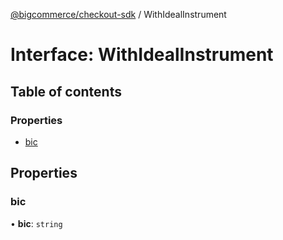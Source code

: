 [@bigcommerce/checkout-sdk](../README.md) / WithIdealInstrument

# Interface: WithIdealInstrument

## Table of contents

### Properties

- [bic](WithIdealInstrument.md#bic)

## Properties

### bic

• **bic**: `string`
